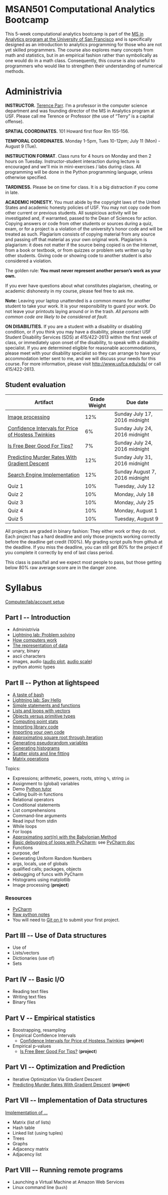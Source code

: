 MSAN501 Computational Analytics Bootcamp
=======


This 5-week computational analytics bootcamp is part of the [MS in Analytics program at the University of San Francisco](http://analytics.usfca.edu) and is specifically designed as an introduction to analytics programming for those who are not yet skilled programmers. The course also explores many concepts from math and statistics, but in an empirical fashion rather than symbolically as one would do in a math class. Consequently, this course is also useful to programmers who would like to strengthen their understanding of numerical methods.

# Administrivia

**INSTRUCTOR.** [Terence Parr](http://parrt.cs.usfca.edu). I’m a professor in the computer science department and was founding director of the MS in Analytics program at USF.  Please call me Terence or Professor (the use of “Terry” is a capital offense).

**SPATIAL COORDINATES.** 101 Howard first floor Rm 155-156.

**TEMPORAL COORDINATES.** Monday 1-5pm, Tues 10-12pm; July 11 (Mon) - August 9 (Tue).

**INSTRUCTION FORMAT**. Class runs for 4 hours on Monday and then 2 hours on Tuesday. Instructor-student interaction during lecture is encouraged and we'll mix in mini-exercises / labs during class. All programming will be done in the Python programming language, unless otherwise specified.

**TARDINESS.** Please be on time for class. It is a big distraction if you come in late.

**ACADEMIC HONESTY.** You must abide by the copyright laws of the United States and academic honesty policies of USF. You may not copy code from other current or previous students. All suspicious activity will be investigated and, if warranted, passed to the Dean of Sciences for action.  Copying answers or code from other students or sources during a quiz, exam, or for a project is a violation of the university’s honor code and will be treated as such. Plagiarism consists of copying material from any source and passing off that material as your own original work. Plagiarism is plagiarism: it does not matter if the source being copied is on the Internet, from a book or textbook, or from quizzes or problem sets written up by other students. Giving code or showing code to another student is also considered a violation.

The golden rule: **You must never represent another person’s work as your own.**

If you ever have questions about what constitutes plagiarism, cheating, or academic dishonesty in my course, please feel free to ask me.

**Note:** Leaving your laptop unattended is a common means for another student to take your work. It is your responsibility to guard your work. Do not leave your printouts laying around or in the trash. *All persons with common code are likely to be considered at fault.*

**ON DISABILITIES.** If you are a student with a disability or disabling condition, or if you think you may have a disability, please contact USF Student Disability Services (SDS) at 415/422-2613 within the first week of class, or immediately upon onset of the disability, to speak with a disability specialist. If you are determined eligible for reasonable accommodations, please meet with your disability specialist so they can arrange to have your accommodation letter sent to me, and we will discuss your needs for this course. For more information, please visit http://www.usfca.edu/sds/ or call 415/422-2613.

## Student evaluation

| Artifact | Grade Weight | Due date |
|--------|--------|--------|
|[Image processing](https://github.com/parrt/msan501/raw/master/projects/images.pdf)| 12%| Sunday July 17, 2016 midnight |
| [Confidence Intervals for Price of Hostess Twinkies](https://github.com/parrt/msan501/raw/master/projects/conf.pdf) | 6%| Sunday July 24, 2016 midnight |
| [Is Free Beer Good For Tips?](https://github.com/parrt/msan501/raw/master/projects/hyp.pdf) | 7%| Sunday July 24, 2016 midnight |
| [Predicting Murder Rates With Gradient Descent](https://github.com/parrt/msan501/raw/master/projects/regression-gradient-descent.pdf)| 12%| Sunday July 31, 2016 midnight |
| [Search Engine Implementation](https://github.com/parrt/msan501/blob/master/projects/hashtable.md)| 12%| Sunday August 7, 2016 midnight |
|Quiz 1| 10%| Tuesday, July 12 |
|Quiz 2| 10%| Monday, July 18 |
|Quiz 3| 10%| Monday, July 25 |
|Quiz 4| 10%| Monday, August 1 |
|Quiz 5| 10%| Tuesday, August 9 |

All projects are graded in binary fashion: They either work or they do not. Each project has a hard deadline and only those projects working correctly before the deadline get credit (100%).  My grading script pulls from github at the deadline. If you miss the deadline, you can still get 80% for the project if you complete it correctly by end of last class period.

This class is pass/fail and we expect most people to pass, but those getting below 80% raw average score are in the danger zone.

# Syllabus

[Computer/lab/account setup](notes/setup.md)

## Part I -- Introduction

* Administrivia
* [Lightning lab: Problem solving](lightning/think.pdf)
* [How computers work](notes/architecture.md)
* [The representation of data](notes/info.pdf)
 * unary, binary
 * ascii characters
 * images, audio ([audio plot](https://github.com/parrt/msan501/blob/master/code/plotaiff.py), [audio scale](https://github.com/parrt/msan501/blob/master/code/scaleaiff.py))
 * python atomic types

## Part II -- Python at lightspeed

* [A taste of bash](notes/bash-intro.md)
* [Lightning lab: Say Hello](lightning/hello.md)
* [Simple statements and functions](notes/area.md)
* [Lists and loops with vectors](notes/vectors.md)
* [Objects versus primitive types](notes/ptrs.md)
* [Computing point stats](notes/stats.md)
* [Importing library code](notes/imports.md)
* [Importing your own code](notes/myimport.md)
* [Approximating square root through iteration](notes/sqrt.md)
* [Generating pseudorandom variables](notes/runif.md)
* [Generating histograms](notes/hist.md)
* [Scatter plots and line fitting](notes/scatter.md)
* [Matrix operations](notes/matrix.md)

Topics:

* Expressions; arithmetic, powers, roots, string `%`, string `in`
* Assignment to (global) variables
* Demo [Python tutor](http://www.pythontutor.com)
* Calling built-in functions
* Relational operators
* Conditional statements
* List comprehensions
* Command-line arguments
* Read input from stdin
* While loops
* For loops
* [Approximating sqrt(n) with the Babylonian Method](notes/sqrt.pdf)
* [Basic debugging of loops with PyCharm](notes/debugging.md); see [PyCharm doc](https://www.jetbrains.com/help/pycharm/2016.1/debugging.html)
* Functions
 * purpose, def
 * Generating Uniform Random Numbers
 * args, locals, use of globals
 * qualified calls; packages, objects
 * debugging of funcs with PyCharm
* Histograms using matplotlib
* Image processing (**project**)

### Resources

* [PyCharm](notes/pycharm.pdf)
* [Raw python notes](notes/python.md)
* You will need to [Git on it](notes/git.pdf) to submit your first project.

## Part III -- Use of Data structures

* Use of
 * Lists/vectors
 * Dictionaries (use of)
 * Sets

## Part IV -- Basic I/O

* Reading text files
* Writing text files
* Binary files

## Part V -- Empirical statistics

* Boostrapping, resampling
* Empirical Confidence Intervals
  * [Confidence Intervals for Price of Hostess Twinkies](https://github.com/parrt/msan501/raw/master/projects/conf.pdf) (**project**)
* Empirical p-values
  * [Is Free Beer Good For Tips?](https://github.com/parrt/msan501/raw/master/projects/hyp.pdf) (**project**)

## Part VI -- Optimization and Prediction

* Iterative Optimization Via Gradient Descent
* [Predicting Murder Rates With Gradient Descent](https://github.com/parrt/msan501/raw/master/projects/regression-gradient-descent.pdf) (**project**)

## Part VII -- Implementation of Data structures

[Implementation of ...](notes/data-structures.md)

* Matrix (list of lists)
* Hash table
* Linked list (using tuples)
* Trees
* Graphs
 * Adjacency matrix
 * Adjacency list

## Part VIII -- Running remote programs

* Launching a Virtual Machine at Amazon Web Services
* Linux command line (`bash`)